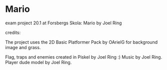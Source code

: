 # Mario
 exam project 20.1 at Forsbergs Skola: Mario by Joel Ring

credits: 

The project uses the 2D Basic Platformer Pack by OArielG for background image and grass.

Flag, traps and enemies created in Piskel by Joel Ring :)
Music by Joel Ring.
Player dude model by Joel Ring.